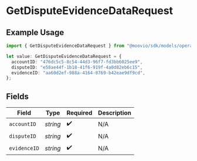 # GetDisputeEvidenceDataRequest

## Example Usage

```typescript
import { GetDisputeEvidenceDataRequest } from "@moovio/sdk/models/operations";

let value: GetDisputeEvidenceDataRequest = {
  accountID: "476dc5c5-8c54-44d3-96f7-fd3bb6025ee9",
  disputeID: "e58ae44f-1b18-41f6-919f-4a0d82eb6c15",
  evidenceID: "aa60d2ef-988a-4164-8769-b42eae9df9cd",
};
```

## Fields

| Field              | Type               | Required           | Description        |
| ------------------ | ------------------ | ------------------ | ------------------ |
| `accountID`        | *string*           | :heavy_check_mark: | N/A                |
| `disputeID`        | *string*           | :heavy_check_mark: | N/A                |
| `evidenceID`       | *string*           | :heavy_check_mark: | N/A                |